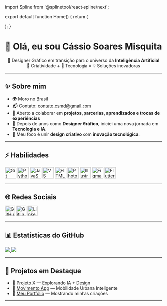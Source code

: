 import Spline from '@splinetool/react-spline/next';

export default function Home() {
  return (
    <main>
      <Spline
        scene="https://prod.spline.design/maZC25QTs3DhLQ0G/scene.splinecode" 
      />
    </main>
  );
}


###
<h1 align="center">👋 Olá, eu sou Cássio Soares Misquita</h1>

<p align="center">
  🚀 Designer Gráfico em transição para o universo da <b>Inteligência Artificial</b><br/>
  🎨 Criatividade + 🤖 Tecnologia = 💡 Soluções inovadoras
</p>

---

## ✨ Sobre mim

- 🌍 Moro no Brasil  
- 📬 Contato: [contato.csmd@gmail.com](mailto:contato.csmd@gmail.com)  
- 👥 Aberto a colaborar em **projetos, parcerias, aprendizados e trocas de experiências**  
- 💬 Depois de anos como **Designer Gráfico**, iniciei uma nova jornada em **Tecnologia e IA**.  
- 🧩 Meu foco é unir **design criativo** com **inovação tecnológica**.  

---

## ⚡ Habilidades

<p align="left">
<a href="https://git-scm.com/" target="_blank"><img src="https://raw.githubusercontent.com/danielcranney/readme-generator/main/public/icons/skills/git-colored.svg" width="36" height="36" alt="Git"/></a>
<a href="https://www.python.org/" target="_blank"><img src="https://raw.githubusercontent.com/danielcranney/readme-generator/main/public/icons/skills/python-colored.svg" width="36" height="36" alt="Python"/></a>
<a href="https://developer.mozilla.org/en-US/docs/Web/JavaScript" target="_blank"><img src="https://raw.githubusercontent.com/danielcranney/readme-generator/main/public/icons/skills/javascript-colored.svg" width="36" height="36" alt="JavaScript"/></a>
<a href="https://code.visualstudio.com/" target="_blank"><img src="https://raw.githubusercontent.com/danielcranney/readme-generator/main/public/icons/skills/visualstudiocode-colored.svg" width="36" height="36" alt="VS Code"/></a>
<a href="https://developer.mozilla.org/en-US/docs/Glossary/HTML5" target="_blank"><img src="https://raw.githubusercontent.com/danielcranney/readme-generator/main/public/icons/skills/html5-colored.svg" width="36" height="36" alt="HTML5"/></a>
<a href="https://www.adobe.com/products/photoshop.html" target="_blank"><img src="https://raw.githubusercontent.com/danielcranney/readme-generator/main/public/icons/skills/photoshop-colored-dark.svg" width="36" height="36" alt="Photoshop"/></a>
<a href="https://www.adobe.com/products/illustrator.html" target="_blank"><img src="https://raw.githubusercontent.com/danielcranney/readme-generator/main/public/icons/skills/illustrator-colored-dark.svg" width="36" height="36" alt="Illustrator"/></a>
<a href="https://www.figma.com/" target="_blank"><img src="https://raw.githubusercontent.com/danielcranney/readme-generator/main/public/icons/skills/figma-colored.svg" width="36" height="36" alt="Figma"/></a>
<a href="https://flutter.dev/" target="_blank"><img src="https://raw.githubusercontent.com/danielcranney/readme-generator/main/public/icons/skills/flutter-colored.svg" width="36" height="36" alt="Flutter"/></a>
</p>

---

## 🌐 Redes Sociais

<p align="left">
<a href="https://github.com/CSMDIGITAL" target="_blank"><img src="https://raw.githubusercontent.com/danielcranney/readme-generator/main/public/icons/socials/github.svg" width="32" height="32" alt="GitHub"/></a>
<a href="https://gitlab.com/contato.csmd" target="_blank"><img src="https://raw.githubusercontent.com/danielcranney/readme-generator/main/public/icons/socials/gitlab.svg" width="32" height="32" alt="GitLab"/></a>
<a href="https://www.linkedin.com/in/cassio-misquita-386a9663" target="_blank"><img src="https://raw.githubusercontent.com/danielcranney/readme-generator/main/public/icons/socials/linkedin.svg" width="32" height="32" alt="LinkedIn"/></a>
</p>

---

## 📊 Estatísticas do GitHub

<a href="https://github.com/CSMDIGITAL">
  <img src="https://github-readme-stats.vercel.app/api?username=CSMDIGITAL&show_icons=true&count_private=true&title_color=ffffff&text_color=ffffff&icon_color=0891b2&bg_color=1c1917&hide_border=true"/>
</a>

<a href="https://github.com/CSMDIGITAL">
  <img src="https://github-readme-streak-stats.herokuapp.com?user=CSMDIGITAL&theme=dark&hide_border=true&date_format=j%20M%5B%20Y%5D"/>
</a>

---

## 🚀 Projetos em Destaque

- 🔹 [Projeto X](https://github.com/CSMDIGITAL/projeto-x) — Explorando IA + Design  
- 🔹 [Movimento App](https://github.com/CSMDIGITAL/movimento) — Mobilidade Urbana Inteligente  
- 🔹 [Meu Portfólio](https://github.com/CSMDIGITAL/portfolio) — Mostrando minhas criações  

---
